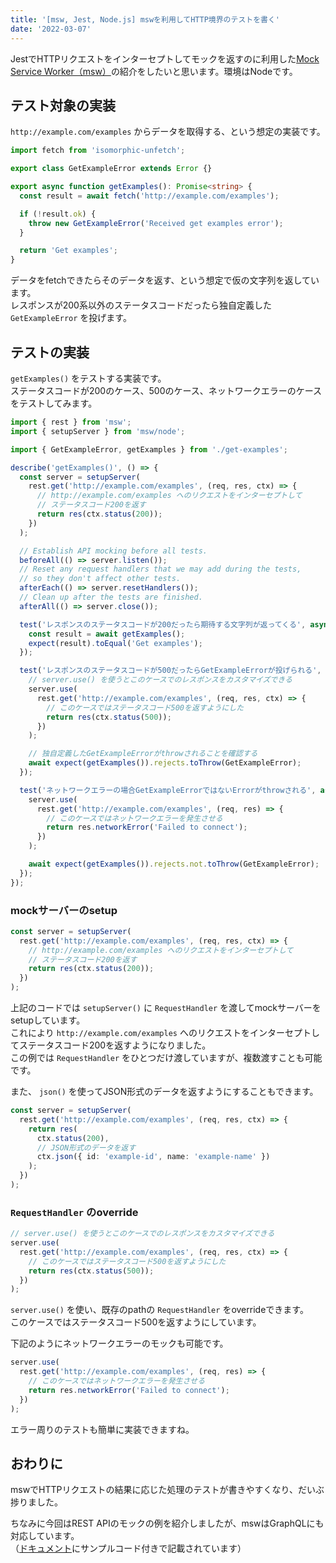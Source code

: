 ```yaml
---
title: '[msw, Jest, Node.js] mswを利用してHTTP境界のテストを書く'
date: '2022-03-07'
---
```

JestでHTTPリクエストをインターセプトしてモックを返すのに利用した[Mock Service Worker（msw）](https://mswjs.io/ )の紹介をしたいと思います。環境はNodeです。  

## テスト対象の実装
`http://example.com/examples` からデータを取得する、という想定の実装です。   

```ts
import fetch from 'isomorphic-unfetch';

export class GetExampleError extends Error {}

export async function getExamples(): Promise<string> {
  const result = await fetch('http://example.com/examples');

  if (!result.ok) {
    throw new GetExampleError('Received get examples error');
  }

  return 'Get examples';
}
```

データをfetchできたらそのデータを返す、という想定で仮の文字列を返しています。  
レスポンスが200系以外のステータスコードだったら独自定義した `GetExampleError` を投げます。 

## テストの実装
`getExamples()` をテストする実装です。  
ステータスコードが200のケース、500のケース、ネットワークエラーのケースをテストしてみます。

```ts
import { rest } from 'msw';
import { setupServer } from 'msw/node';

import { GetExampleError, getExamples } from './get-examples';

describe('getExamples()', () => {
  const server = setupServer(
    rest.get('http://example.com/examples', (req, res, ctx) => {
      // http://example.com/examples へのリクエストをインターセプトして
      // ステータスコード200を返す
      return res(ctx.status(200));
    })
  );

  // Establish API mocking before all tests.
  beforeAll(() => server.listen());
  // Reset any request handlers that we may add during the tests,
  // so they don't affect other tests.
  afterEach(() => server.resetHandlers());
  // Clean up after the tests are finished.
  afterAll(() => server.close());

  test('レスポンスのステータスコードが200だったら期待する文字列が返ってくる', async () => {
    const result = await getExamples();
    expect(result).toEqual('Get examples');
  });

  test('レスポンスのステータスコードが500だったらGetExampleErrorが投げられる', async () => {
    // server.use() を使うとこのケースでのレスポンスをカスタマイズできる
    server.use(
      rest.get('http://example.com/examples', (req, res, ctx) => {
        // このケースではステータスコード500を返すようにした
        return res(ctx.status(500));
      })
    );

    // 独自定義したGetExampleErrorがthrowされることを確認する
    await expect(getExamples()).rejects.toThrow(GetExampleError);
  });

  test('ネットワークエラーの場合GetExampleErrorではないErrorがthrowされる', async () => {
    server.use(
      rest.get('http://example.com/examples', (req, res) => {
        // このケースではネットワークエラーを発生させる
        return res.networkError('Failed to connect');
      })
    );

    await expect(getExamples()).rejects.not.toThrow(GetExampleError);
  });
});
```

### mockサーバーのsetup
```ts
const server = setupServer(
  rest.get('http://example.com/examples', (req, res, ctx) => {
    // http://example.com/examples へのリクエストをインターセプトして
    // ステータスコード200を返す
    return res(ctx.status(200));
  })
);
```

上記のコードでは `setupServer()` に `RequestHandler` を渡してmockサーバーをsetupしています。  
これにより `http://example.com/examples` へのリクエストをインターセプトしてステータスコード200を返すようになりました。  
この例では `RequestHandler` をひとつだけ渡していますが、複数渡すことも可能です。

また、 `json()` を使ってJSON形式のデータを返すようにすることもできます。

```ts
const server = setupServer(
  rest.get('http://example.com/examples', (req, res, ctx) => {
    return res(
      ctx.status(200),
      // JSON形式のデータを返す
      ctx.json({ id: 'example-id', name: 'example-name' })
    );
  })
);
```

### `RequestHandler` のoverride
```ts
// server.use() を使うとこのケースでのレスポンスをカスタマイズできる
server.use(
  rest.get('http://example.com/examples', (req, res, ctx) => {
    // このケースではステータスコード500を返すようにした
    return res(ctx.status(500));
  })
);
```

`server.use()` を使い、既存のpathの `RequestHandler` をoverrideできます。  
このケースではステータスコード500を返すようにしています。

下記のようにネットワークエラーのモックも可能です。

```ts
server.use(
  rest.get('http://example.com/examples', (req, res) => {
    // このケースではネットワークエラーを発生させる
    return res.networkError('Failed to connect');
  })
);
```

エラー周りのテストも簡単に実装できますね。  

## おわりに
mswでHTTPリクエストの結果に応じた処理のテストが書きやすくなり、だいぶ捗りました。  

ちなみに今回はREST APIのモックの例を紹介しましたが、mswはGraphQLにも対応しています。  
（[ドキュメント](https://mswjs.io/docs/getting-started/mocks/graphql-api)にサンプルコード付きで記載されています）   

